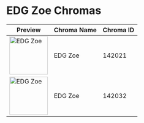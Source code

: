 # EDG Zoe Chromas

| Preview | Chroma Name | Chroma ID |
|---|---|---|
| <img src='https://raw.communitydragon.org/latest/plugins/rcp-be-lol-game-data/global/default/v1/champion-chroma-images/142/142021.png' alt='EDG Zoe' width='100'> | EDG Zoe | 142021 |
| <img src='https://raw.communitydragon.org/latest/plugins/rcp-be-lol-game-data/global/default/v1/champion-chroma-images/142/142032.png' alt='EDG Zoe' width='100'> | EDG Zoe | 142032 |

